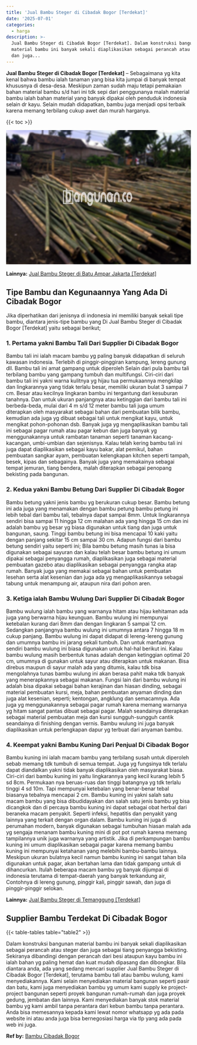```yaml
---
title: 'Jual Bambu Steger di Cibadak Bogor [Terdekat]'
date: '2025-07-01'
categories:
  - harga
description: >-
  Jual Bambu Steger di Cibadak Bogor [Terdekat]. Dalam konstruksi bangunan
  material bambu ini banyak sekali diaplikasikan sebagai perancah atau steger
  dan juga...
---
```


**Jual Bambu Steger di Cibadak Bogor \[Terdekat\]** – Sebagaimana yg kita kenal bahwa bambu ialah tanaman yang bisa kita jumpai di banyak tempat khususnya di desa-desa. Meskipun zaman sudah maju tetapi pemakaian bahan material bambu s/d hari ini tdk sepi dari penggunanya malah material bambu ialah bahan material yang banyak dipakai oleh penduduk indonesia selain dr kayu. Selain mudah didapatkan, bambu juga menjadi opsi terbaik karena memang terbilang cukup awet dan murah harganya.

{{< toc >}}

![Jual Bambu Steger di Cibadak Bogor [Terdekat]](/images/jual-bambu-tali-06.png)

**Lainnya:** [Jual Bambu Steger di Batu Ampar Jakarta \[Terdekat\]](https://bambu.bangunan.co/jual-bambu-steger-di-batu-ampar-jakarta-terdekat/)

## Tipe Bambu dan Kegunaannya Yang Ada Di Cibadak Bogor

Jika diperhatikan dari jenisnya di indonesia ini memiliki banyak sekali tipe bambu, diantara jenis-tipe bambu yang Di Jual Bambu Steger di Cibadak Bogor \[Terdekat\] yaitu sebagai berikut;

### 1\. Pertama yakni Bambu Tali Dari Supplier Di Cibadak Bogor

Bambu tali ini ialah macam bambu yg paling banyak didapatkan di seluruh kawasan indonesia. Terlebih di pinggir-pinggiran kampung, lereng gunung dll. Bambu tali ini amat gampang untuk diperoleh Selain dari pula bambu tali terbilang bambu yang gampang tumbuh dan multifungsi. Ciri-ciri dari bambu tali ini yakni warna kulitnya yg hijau tua permukaannya mengkilap dan lingkarannya yang tidak terlalu besar, memiliki ukuran bulat 3 sampai 7 cm. Besar atau kecilnya lingkaran bambu ini tergantung dari kesuburan tanahnya. Dan untuk ukuran panjangnya atau ketinggian dari bambu tali ini berbeda-beda, mulai dari 4 m s/d 12 meter bambu tali juga umum diterapkan oleh masyarakat sebagai bahan dari pembuatan bilik bambu, kemudian ada juga yg dibuat sebagai tali untuk mengikat kayu, untuk mengikat pohon-pohonan dsb. Banyak juga yg mengaplikasikan bambu tali ini sebagai pagar rumah atau pagar kebun dan juga banyak yg menggunakannya untuk rambatan tanaman seperti tanaman kacang-kacangan, umbi-umbian dan sejenisnya. Kalau telah kering bambu tali ini juga dapat diaplikasikan sebagai kayu bakar, alat pemikul, bahan pembuatan sangkar ayam, pembuatan kelengkapan kitchen seperti tampah, besek, kipas dan sebagainya. Banyak juga yang memakainya sebagai tempat jemuran, tiang bendera, malah diterapkan sebagai penopang bekisting pada bangunan.

### 2\. Kedua yakni Bambu Betung Dari Supplier Di Cibadak Bogor

Bambu betung yakni jenis bambu yg berukuran cukup besar. Bambu betung ini ada juga yang menamakan dengan bambu petung bambu petung ini lebih tebal dari bambu tali, tebalnya dapat sampai 8mm. Untuk lingkarannya sendiri bisa sampai 11 hingga 12 cm malahan ada yang hingga 15 cm dan ini adalah bambu yg besar yg biasa digunakan untuk tiang dan juga untuk bangunan, saung. Tinggi bambu betung ini bisa mencapai 10 kaki yaitu dengan panjang sekitar 15 cm sampai 30 cm. Adapun fungsi dari bambu betung sendiri yaitu seperti ini; Bila bambu betung masih tunas ia bisa digunakan sebagai sayuran dan kalau telah besar bambu betung ini umum dipakai sebagai penyangga rumah, diaplikasikan juga sebagai material pembuatan gazebo atau diaplikasikan sebagai penyangga rangka atap rumah. Banyak juga yang memakai sebagai bahan untuk pembuatan lesehan serta alat kesenian dan juga ada yg mengaplikasikannya sebagai tabung untuk menampung air, ataupun nira dari pohon aren.

### 3\. Ketiga ialah Bambu Wulung Dari Supplier Di Cibadak Bogor

Bambu wulung ialah bambu yang warnanya hitam atau hijau kehitaman ada juga yang berwarna hijau keunguan. Bambu wulung ini mempunyai ketebalan kurang dari 8mm dan dengan lingkaran 5 sampai 12 cm. Sedangkan panjangnya bambu wulung ini umumnya antara 7 hingga 18 m cukup panjang. Bambu wulung ini dapat didapat di lereng-lereng gunung dan umumnya bambu ini jarang sekali tumbuh. Dan untuk manfaatnya sendiri bambu wulung ini biasa digunakan untuk hal-hal berikut ini. Kalau bambu wulung masih berbentuk tunas adalah dengan ketinggian optimal 20 cm, umumnya di gunakan untuk sayur atau diterapkan untuk makanan. Bisa direbus maupun di sayur malah ada yang ditumis, kalau tdk bisa mengolahnya tunas bambu wulung ini akan berasa pahit maka tdk banyak yang menerapkannya sebagai makanan. Fungsi lain dari bambu wulung ini adalah bisa dipakai sebagai bahan kerajinan dan hiasan dinding, sebagai material pembuatan kursi, meja, bahan pembuatan anyaman dinding dan juga alat kesenian, seperti; kentongan, angklung dan semacamnya. Ada juga yg menggunakannya sebagai pagar rumah karena memang warnanya yg hitam sangat pantas dibuat sebagai pagar. Malah seandainya diterapkan sebagai material pembuatan meja dan kursi sungguh-sungguh cantik seandainya di finishing dengan vernis. Bambu wulung ini juga banyak diaplikasikan untuk perlengkapan dapur yg terbuat dari anyaman bambu.

### 4\. Keempat yakni Bambu Kuning Dari Penjual Di Cibadak Bogor

Bambu kuning ini ialah macam bambu yang terbilang susah untuk diperoleh sebab memang tdk tumbuh di semua tempat. Juga yg fungsinya tdk terlalu dapat diandalkan yakni tidak banyak diaplikasikan oleh masyarakat biasa. Ciri-ciri dari bambu kuning ini yaitu lingkarannya yang kecil kurang lebih 5 sd 8cm. Permukaan nya beruas-ruas dan tinggi batangnya yg tdk terlalu tinggi 4 sd 10m. Tapi mempunyai ketebalan yang benar-benar tebal biasanya tebalnya mencapai 2 cm. Bambu kuning ini yakni salah satu macam bambu yang bisa dibudidayakan dan salah satu jenis bambu yg bisa dicangkok dan di percaya bambu kuning ini dapat sebagai obat herbal dari beraneka macam penyakit. Seperti infeksi, hepatitis dan penyakit yang lainnya yang terkait dengan organ dalam. Bambu kuning ini juga di perumahan modern, banyak digunakan sebagai tumbuhan hiasan malah ada yg sengaja menanam bambu kuning mini di pot pot rumah karena memang tampilannya unik juga warnanya yang artistik. Jika di perkampungan bambu kuning ini umum diaplikasikan sebagai pagar karena memang bambu kuning ini mempunyai ketahanan yang melebihi bambu-bambu lainnya. Meskipun ukuran bulatnya kecil namun bambu kuning ini sangat tahan bila digunakan untuk pagar, akan bertahan lama dan tidak gampang untuk di dihancurkan. Itulah beberapa macam bambu yg banyak dijumpai di indonesia terutama di tempat-daerah yang banyak terkandung air, Contohnya di lereng gunung, pinggir kali, pinggir sawah, dan juga di pinggir-pinggir selokan.

**Lainnya:** [Jual Bambu Steger di Temanggung \[Terdekat\]](https://bambu.bangunan.co/jual-bambu-steger-di-temanggung-terdekat/)

## Supplier Bambu Terdekat Di Cibadak Bogor

{{< table-tables table="table2" >}}

Dalam konstruksi bangunan material bambu ini banyak sekali diaplikasikan sebagai perancah atau steger dan juga sebagai tiang penyangga bekisting. Sekiranya dibandingi dengan perancah dari besi ataupun kayu bambu ini ialah bahan yg paling hemat dan kuat mudah dipasang dan dibongkar. Bila diantara anda, ada yang sedang mencari supplier Jual Bambu Steger di Cibadak Bogor \[Terdekat\], terutama bambu tali atau bambu wulung, kami menyediakannya. Kami selain menyediakan material bangunan seperti pasir dan batu, kami juga menyediakan bambu yg umum kami supply ke project-project bangunan seperti proyek bangunan rumah-rumah dan juga proyek gedung, jembatan dan lainnya. Kami menyediakan banyak stok material bambu yg kami ambil tanpa perantara dari kebun bambu tanpa perantara. Anda bisa memesannya kepada kami lewat nomor whatsapp yg ada pada website ini atau anda juga bisa bernegosiasi harga via tlp yang ada pada web ini juga.

**Ref by:** [Bambu Cibadak Bogor](https://id.wikipedia.org/wiki/Bambu)
